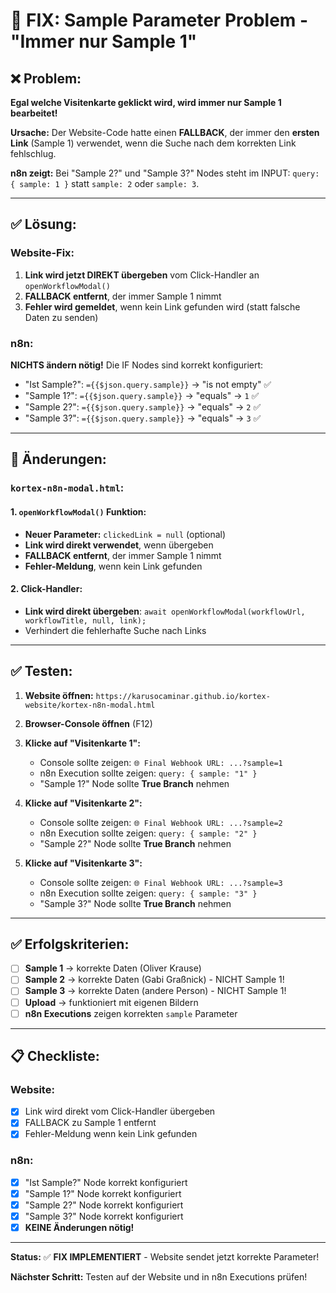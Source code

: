 # 🔧 FIX: Sample Parameter Problem - "Immer nur Sample 1"

## ❌ Problem:
**Egal welche Visitenkarte geklickt wird, wird immer nur Sample 1 bearbeitet!**

**Ursache:** Der Website-Code hatte einen **FALLBACK**, der immer den **ersten Link** (Sample 1) verwendet, wenn die Suche nach dem korrekten Link fehlschlug.

**n8n zeigt:** Bei "Sample 2?" und "Sample 3?" Nodes steht im INPUT: `query: { sample: 1 }` statt `sample: 2` oder `sample: 3`.

---

## ✅ Lösung:

### Website-Fix:
1. **Link wird jetzt DIREKT übergeben** vom Click-Handler an `openWorkflowModal()`
2. **FALLBACK entfernt**, der immer Sample 1 nimmt
3. **Fehler wird gemeldet**, wenn kein Link gefunden wird (statt falsche Daten zu senden)

### n8n:
**NICHTS ändern nötig!** Die IF Nodes sind korrekt konfiguriert:
- "Ist Sample?": `={{$json.query.sample}}` → "is not empty" ✅
- "Sample 1?": `={{$json.query.sample}}` → "equals" → `1` ✅
- "Sample 2?": `={{$json.query.sample}}` → "equals" → `2` ✅
- "Sample 3?": `={{$json.query.sample}}` → "equals" → `3` ✅

---

## 🔧 Änderungen:

### `kortex-n8n-modal.html`:

#### 1. `openWorkflowModal()` Funktion:
- **Neuer Parameter:** `clickedLink = null` (optional)
- **Link wird direkt verwendet**, wenn übergeben
- **FALLBACK entfernt**, der immer Sample 1 nimmt
- **Fehler-Meldung**, wenn kein Link gefunden

#### 2. Click-Handler:
- **Link wird direkt übergeben**: `await openWorkflowModal(workflowUrl, workflowTitle, null, link);`
- Verhindert die fehlerhafte Suche nach Links

---

## ✅ Testen:

1. **Website öffnen:** `https://karusocaminar.github.io/kortex-website/kortex-n8n-modal.html`
2. **Browser-Console öffnen** (F12)
3. **Klicke auf "Visitenkarte 1":**
   - Console sollte zeigen: `🌐 Final Webhook URL: ...?sample=1`
   - n8n Execution sollte zeigen: `query: { sample: "1" }`
   - "Sample 1?" Node sollte **True Branch** nehmen

4. **Klicke auf "Visitenkarte 2":**
   - Console sollte zeigen: `🌐 Final Webhook URL: ...?sample=2`
   - n8n Execution sollte zeigen: `query: { sample: "2" }`
   - "Sample 2?" Node sollte **True Branch** nehmen

5. **Klicke auf "Visitenkarte 3":**
   - Console sollte zeigen: `🌐 Final Webhook URL: ...?sample=3`
   - n8n Execution sollte zeigen: `query: { sample: "3" }`
   - "Sample 3?" Node sollte **True Branch** nehmen

---

## ✅ Erfolgskriterien:

- [ ] **Sample 1** → korrekte Daten (Oliver Krause)
- [ ] **Sample 2** → korrekte Daten (Gabi Graßnick) - NICHT Sample 1!
- [ ] **Sample 3** → korrekte Daten (andere Person) - NICHT Sample 1!
- [ ] **Upload** → funktioniert mit eigenen Bildern
- [ ] **n8n Executions** zeigen korrekten `sample` Parameter

---

## 📋 Checkliste:

### Website:
- [x] Link wird direkt vom Click-Handler übergeben
- [x] FALLBACK zu Sample 1 entfernt
- [x] Fehler-Meldung wenn kein Link gefunden

### n8n:
- [x] "Ist Sample?" Node korrekt konfiguriert
- [x] "Sample 1?" Node korrekt konfiguriert
- [x] "Sample 2?" Node korrekt konfiguriert
- [x] "Sample 3?" Node korrekt konfiguriert
- [x] **KEINE Änderungen nötig!**

---

**Status:** ✅ **FIX IMPLEMENTIERT** - Website sendet jetzt korrekte Parameter!

**Nächster Schritt:** Testen auf der Website und in n8n Executions prüfen!

